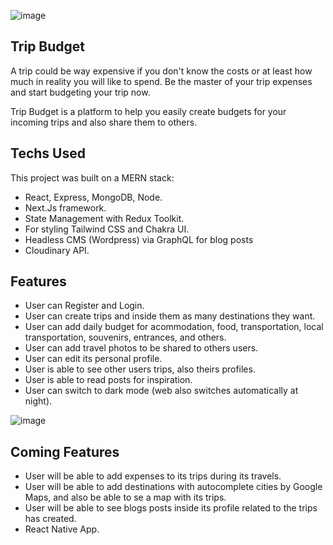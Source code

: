 ![image](https://user-images.githubusercontent.com/56098988/192664044-6d758681-c6fe-4550-ac3b-f74999a1a5e2.png)


## Trip Budget

A trip could be way expensive if you don't know the costs or at least how much in reality you will like to spend. Be the master of your trip expenses and start budgeting your trip now.

Trip Budget is a platform to help you easily create budgets for your incoming trips and also share them to others.  

## Techs Used

This project was built on a MERN stack:

- React, Express, MongoDB, Node.
- Next.Js framework.
- State Management with Redux Toolkit.
- For styling Tailwind CSS and Chakra UI.
- Headless CMS (Wordpress) via GraphQL for blog posts
- Cloudinary API.


## Features

- User can Register and Login.
- User can create trips and inside them as many destinations they want.
- User can add daily budget for acommodation, food, transportation, local transportation, souvenirs, entrances, and others.
- User can add travel photos to be shared to others users.
- User can edit its personal profile.
- User is able to see other users trips, also theirs profiles.
- User is able to read posts for inspiration.
- User can switch to dark mode (web also switches automatically at night).

![image](https://user-images.githubusercontent.com/56098988/192351451-229ad10b-9610-4d65-93aa-e26ef6c487d6.png)


## Coming Features

- User will be able to add expenses to its trips during its travels.
- User will be able to add destinations with autocomplete cities by Google Maps, and also be able to se a map with its trips.
- User will be able to see blogs posts inside its profile related to the trips has created.
- React Native App.
